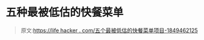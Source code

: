 # 五种最被低估的快餐菜单

> 原文:[https://life hacker . com/五个最被低估的快餐菜单项目-1849462125](https://lifehacker.com/five-of-the-most-underrated-fast-food-menu-items-1849462125)